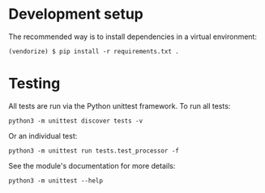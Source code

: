 # Development setup

The recommended way is to install dependencies in a virtual environment:

    (vendorize) $ pip install -r requirements.txt .

# Testing

All tests are run via the Python unittest framework. To run all tests:

    python3 -m unittest discover tests -v

Or an individual test:

    python3 -m unittest run tests.test_processor -f

See the module's documentation for more details:

    python3 -m unittest --help
